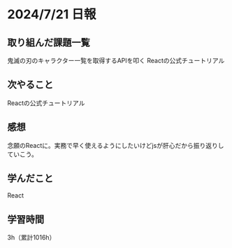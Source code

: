# 2024/7/21 日報
## 取り組んだ課題一覧
鬼滅の刃のキャラクター一覧を取得するAPIを叩く
Reactの公式チュートリアル

## 次やること
Reactの公式チュートリアル


## 感想
念願のReactに。実務で早く使えるようにしたいけどjsが肝心だから振り返りしていこう。

## 学んだこと
React

## 学習時間
3h（累計1016h）
